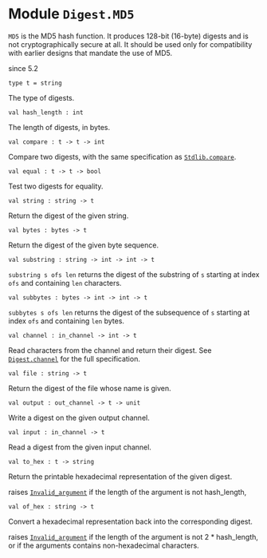 
# Module `Digest.MD5`

`MD5` is the MD5 hash function. It produces 128-bit (16-byte) digests and is not cryptographically secure at all. It should be used only for compatibility with earlier designs that mandate the use of MD5.

since 5.2
```
type t = string
```
The type of digests.

```
val hash_length : int
```
The length of digests, in bytes.

```
val compare : t -> t -> int
```
Compare two digests, with the same specification as [`Stdlib.compare`](./Stdlib.md#val-compare).

```
val equal : t -> t -> bool
```
Test two digests for equality.

```
val string : string -> t
```
Return the digest of the given string.

```
val bytes : bytes -> t
```
Return the digest of the given byte sequence.

```
val substring : string -> int -> int -> t
```
`substring s ofs len` returns the digest of the substring of `s` starting at index `ofs` and containing `len` characters.

```
val subbytes : bytes -> int -> int -> t
```
`subbytes s ofs len` returns the digest of the subsequence of `s` starting at index `ofs` and containing `len` bytes.

```
val channel : in_channel -> int -> t
```
Read characters from the channel and return their digest. See [`Digest.channel`](./Stdlib-Digest.md#val-channel) for the full specification.

```
val file : string -> t
```
Return the digest of the file whose name is given.

```
val output : out_channel -> t -> unit
```
Write a digest on the given output channel.

```
val input : in_channel -> t
```
Read a digest from the given input channel.

```
val to_hex : t -> string
```
Return the printable hexadecimal representation of the given digest.

raises [`Invalid_argument`](./Stdlib.md#exception-Invalid_argument) if the length of the argument is not hash\_length,
```
val of_hex : string -> t
```
Convert a hexadecimal representation back into the corresponding digest.

raises [`Invalid_argument`](./Stdlib.md#exception-Invalid_argument) if the length of the argument is not 2 \* hash\_length, or if the arguments contains non-hexadecimal characters.